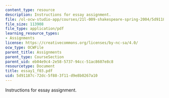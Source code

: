 ```yaml
---
content_type: resource
description: Instructions for essay assignment.
file: /ol-ocw-studio-app/courses/21l-009-shakespeare-spring-2004/5d91187c72dc5f883f11d9e8b0267a10_essay1_f03.pdf
file_size: 113908
file_type: application/pdf
learning_resource_types:
- Assignments
license: https://creativecommons.org/licenses/by-nc-sa/4.0/
ocw_type: OCWFile
parent_title: Assignments
parent_type: CourseSection
parent_uid: eb04e9c4-2e58-5737-94cc-51ac8607e8c8
resourcetype: Document
title: essay1_f03.pdf
uid: 5d91187c-72dc-5f88-3f11-d9e8b0267a10
---
```

Instructions for essay assignment.